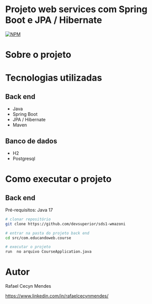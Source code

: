 # Projeto web services com Spring Boot e JPA / Hibernate
[![NPM](https://img.shields.io/npm/l/react)](https://github.com/RafaelCecyn/workshop-springboot3-jpa/blob/main/LICENSE)

# Sobre o projeto


# Tecnologias utilizadas
## Back end
- Java
- Spring Boot
- JPA / Hibernate
- Maven

## Banco de dados
- H2
- Postgresql

# Como executar o projeto

## Back end
Pré-requisitos: Java 17

```bash
# clonar repositório
git clone https://github.com/devsuperior/sds1-wmazoni

# entrar na pasta do projeto back end
cd src/com.educandoweb.course

# executar o projeto
run  no arquivo CourseApplication.java
```

# Autor

Rafael Cecyn Mendes

https://www.linkedin.com/in/rafaelcecynmendes/
